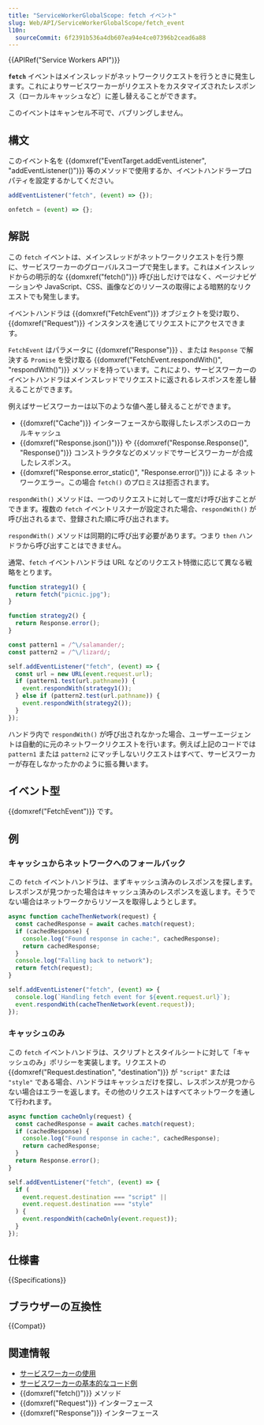```yaml
---
title: "ServiceWorkerGlobalScope: fetch イベント"
slug: Web/API/ServiceWorkerGlobalScope/fetch_event
l10n:
  sourceCommit: 6f2391b536a4db607ea94e4ce07396b2cead6a88
---
```


{{APIRef("Service Workers API")}}

**`fetch`** イベントはメインスレッドがネットワークリクエストを行うときに発生します。これによりサービスワーカーがリクエストをカスタマイズされたレスポンス（ローカルキャッシュなど）に差し替えることができます。

このイベントはキャンセル不可で、バブリングしません。

## 構文

このイベント名を {{domxref("EventTarget.addEventListener", "addEventListener()")}} 等のメソッドで使用するか、イベントハンドラープロパティを設定するかしてください。

```js
addEventListener("fetch", (event) => {});

onfetch = (event) => {};
```

## 解説

この `fetch` イベントは、メインスレッドがネットワークリクエストを行う際に、サービスワーカーのグローバルスコープで発生します。これはメインスレッドからの明示的な {{domxref("fetch()")}} 呼び出しだけではなく、ページナビゲーションや JavaScript、CSS、画像などのリソースの取得による暗黙的なリクエストでも発生します。

イベントハンドラは {{domxref("FetchEvent")}} オブジェクトを受け取り、{{domxref("Request")}} インスタンスを通じてリクエストにアクセスできます。

`FetchEvent` はパラメータに {{domxref("Response")}} 、または `Response` で解決する `Promise` を受け取る {{domxref("FetchEvent.respondWith()", "respondWith()")}} メソッドを持っています。これにより、サービスワーカーのイベントハンドラはメインスレッドでリクエストに返されるレスポンスを差し替えることができます。

例えばサービスワーカーは以下のような値へ差し替えることができます。

- {{domxref("Cache")}} インターフェースから取得したレスポンスのローカルキャッシュ
- {{domxref("Response.json()")}} や {{domxref("Response.Response()", "Response()")}} コンストラクタなどのメソッドでサービスワーカーが合成したレスポンス。
- {{domxref("Response.error_static()", "Response.error()")}} による ネットワークエラー。この場合 `fetch()` のプロミスは拒否されます。

`respondWith()` メソッドは、一つのリクエストに対して一度だけ呼び出すことができます。複数の `fetch` イベントリスナーが設定された場合、`respondWith()` が呼び出されるまで、登録された順に呼び出されます。

`respondWith()` メソッドは同期的に呼び出す必要があります。つまり `then` ハンドラから呼び出すことはできません。

通常、`fetch` イベントハンドラは URL などのリクエスト特徴に応じて異なる戦略をとります。

```js
function strategy1() {
  return fetch("picnic.jpg");
}

function strategy2() {
  return Response.error();
}

const pattern1 = /^\/salamander/;
const pattern2 = /^\/lizard/;

self.addEventListener("fetch", (event) => {
  const url = new URL(event.request.url);
  if (pattern1.test(url.pathname)) {
    event.respondWith(strategy1());
  } else if (pattern2.test(url.pathname)) {
    event.respondWith(strategy2());
  }
});
```

ハンドラ内で `respondWith()` が呼び出されなかった場合、ユーザーエージェントは自動的に元のネットワークリクエストを行います。例えば上記のコードでは `pattern1` または `pattern2` にマッチしないリクエストはすべて、サービスワーカーが存在しなかったかのように振る舞います。

## イベント型

{{domxref("FetchEvent")}} です。

## 例

### キャッシュからネットワークへのフォールバック

この `fetch` イベントハンドラは、まずキャッシュ済みのレスポンスを探します。レスポンスが見つかった場合はキャッシュ済みのレスポンスを返します。そうでない場合はネットワークからリソースを取得しようとします。

```js
async function cacheThenNetwork(request) {
  const cachedResponse = await caches.match(request);
  if (cachedResponse) {
    console.log("Found response in cache:", cachedResponse);
    return cachedResponse;
  }
  console.log("Falling back to network");
  return fetch(request);
}

self.addEventListener("fetch", (event) => {
  console.log(`Handling fetch event for ${event.request.url}`);
  event.respondWith(cacheThenNetwork(event.request));
});
```

### キャッシュのみ

この `fetch` イベントハンドラは、スクリプトとスタイルシートに対して「キャッシュのみ」ポリシーを実装します。リクエストの {{domxref("Request.destination", "destination")}} が `"script"` または `"style"` である場合、ハンドラはキャッシュだけを探し、レスポンスが見つからない場合はエラーを返します。その他のリクエストはすべてネットワークを通して行われます。

```js
async function cacheOnly(request) {
  const cachedResponse = await caches.match(request);
  if (cachedResponse) {
    console.log("Found response in cache:", cachedResponse);
    return cachedResponse;
  }
  return Response.error();
}

self.addEventListener("fetch", (event) => {
  if (
    event.request.destination === "script" ||
    event.request.destination === "style"
  ) {
    event.respondWith(cacheOnly(event.request));
  }
});
```

## 仕様書

{{Specifications}}

## ブラウザーの互換性

{{Compat}}

## 関連情報

- [サービスワーカーの使用](/ja/docs/Web/API/Service_Worker_API/Using_Service_Workers)
- [サービスワーカーの基本的なコード例](https://github.com/mdn/dom-examples/tree/main/service-worker/simple-service-worker)
- {{domxref("fetch()")}} メソッド
- {{domxref("Request")}} インターフェース
- {{domxref("Response")}} インターフェース
